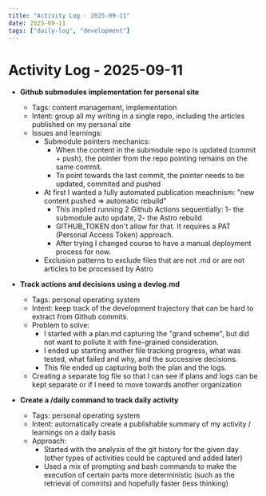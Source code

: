 ```yaml
---
title: "Activity Log - 2025-09-11"
date: 2025-09-11
tags: ["daily-log", "development"]
---
```


# Activity Log - 2025-09-11

- **Github submodules implementation for personal site**
  - Tags: content management, implementation
  - Intent: group all my writing in a single repo, including the articles published on my personal site
  - Issues and learnings:
    - Submodule pointers mechanics: 
      - When the content in the submodule repo is updated (commit + push), the pointer from the repo pointing remains on the same commit.  
      - To point towards the last commit, the pointer needs to be updated, commited and pushed
    - At first I wanted a fully automated publication meachnism: "new content pushed => automatic rebuild"
      - This implied running 2 Github Actions sequentially: 1- the submodule auto update, 2- the Astro rebuild
      - GITHUB_TOKEN don't allow for that. It requires a PAT (Personal Access Token) approach.
      - After trying I changed course to have a manual deployment process for now.
    - Exclusion patterns to exclude files that are not .md or are not articles to be processed by Astro

- **Track actions and decisions using a devlog.md**
  - Tags: personal operating system
  - Intent: keep track of the development trajectory that can be hard to extract from Github commits.
  - Problem to solve: 
    - I started with a plan.md capturing the "grand scheme", but did not want to pollute it with fine-grained consideration.
    - I ended up starting another file tracking progress, what was tested, what failed and why, and the successive decisions. 
    - This file ended up capturing both the plan and the logs. 
  - Creating a separate log file so that I can see if plans and logs can be kept separate or if I need to move towards another organization

- **Create a /daily command to track daily activity**
  - Tags: personal operating system
  - Intent: automatically create a publishable summary of my activity / learnings on a daily basis
  - Approach: 
    - Started with the analysis of the git history for the given day (other types of activities could be captured and added later)
    - Used a mix of prompting and bash commands to make the execution of certain parts more deterministic (such as the retrieval of commits) and hopefully faster (less thinking)
